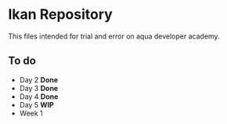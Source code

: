 # Ikan Repository

This files intended for trial and error on aqua developer academy.

## To do

- Day 2 **Done**
- Day 3 **Done**
- Day 4 **Done**
- Day 5 **WIP**
- Week 1
